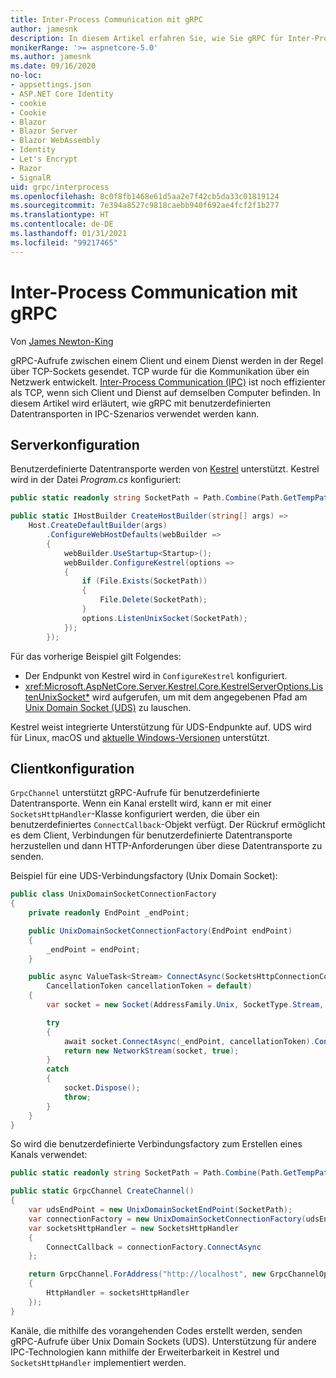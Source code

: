 ```yaml
---
title: Inter-Process Communication mit gRPC
author: jamesnk
description: In diesem Artikel erfahren Sie, wie Sie gRPC für Inter-Process Communication verwenden können.
monikerRange: '>= aspnetcore-5.0'
ms.author: jamesnk
ms.date: 09/16/2020
no-loc:
- appsettings.json
- ASP.NET Core Identity
- cookie
- Cookie
- Blazor
- Blazor Server
- Blazor WebAssembly
- Identity
- Let's Encrypt
- Razor
- SignalR
uid: grpc/interprocess
ms.openlocfilehash: 8c0f8fb1468e61d5aa2e7f42cb5da33c01819124
ms.sourcegitcommit: 7e394a8527c9818caebb940f692ae4fcf2f1b277
ms.translationtype: HT
ms.contentlocale: de-DE
ms.lasthandoff: 01/31/2021
ms.locfileid: "99217465"
---
```

# <a name="inter-process-communication-with-grpc"></a>Inter-Process Communication mit gRPC

Von [James Newton-King](https://twitter.com/jamesnk)

gRPC-Aufrufe zwischen einem Client und einem Dienst werden in der Regel über TCP-Sockets gesendet. TCP wurde für die Kommunikation über ein Netzwerk entwickelt. [Inter-Process Communication (IPC)](https://wikipedia.org/wiki/Inter-process_communication) ist noch effizienter als TCP, wenn sich Client und Dienst auf demselben Computer befinden. In diesem Artikel wird erläutert, wie gRPC mit benutzerdefinierten Datentransporten in IPC-Szenarios verwendet werden kann.

## <a name="server-configuration"></a>Serverkonfiguration

Benutzerdefinierte Datentransporte werden von [Kestrel](xref:fundamentals/servers/kestrel) unterstützt. Kestrel wird in der Datei *Program.cs* konfiguriert:

```csharp
public static readonly string SocketPath = Path.Combine(Path.GetTempPath(), "socket.tmp");

public static IHostBuilder CreateHostBuilder(string[] args) =>
    Host.CreateDefaultBuilder(args)
        .ConfigureWebHostDefaults(webBuilder =>
        {
            webBuilder.UseStartup<Startup>();
            webBuilder.ConfigureKestrel(options =>
            {
                if (File.Exists(SocketPath))
                {
                    File.Delete(SocketPath);
                }
                options.ListenUnixSocket(SocketPath);
            });
        });
```

Für das vorherige Beispiel gilt Folgendes:

* Der Endpunkt von Kestrel wird in `ConfigureKestrel` konfiguriert.
* <xref:Microsoft.AspNetCore.Server.Kestrel.Core.KestrelServerOptions.ListenUnixSocket*> wird aufgerufen, um mit dem angegebenen Pfad am [Unix Domain Socket (UDS)](https://wikipedia.org/wiki/Unix_domain_socket) zu lauschen.

Kestrel weist integrierte Unterstützung für UDS-Endpunkte auf. UDS wird für Linux, macOS und [aktuelle Windows-Versionen](https://devblogs.microsoft.com/commandline/af_unix-comes-to-windows/) unterstützt.

## <a name="client-configuration"></a>Clientkonfiguration

`GrpcChannel` unterstützt gRPC-Aufrufe für benutzerdefinierte Datentransporte. Wenn ein Kanal erstellt wird, kann er mit einer `SocketsHttpHandler`-Klasse konfiguriert werden, die über ein benutzerdefiniertes `ConnectCallback`-Objekt verfügt. Der Rückruf ermöglicht es dem Client, Verbindungen für benutzerdefinierte Datentransporte herzustellen und dann HTTP-Anforderungen über diese Datentransporte zu senden.

Beispiel für eine UDS-Verbindungsfactory (Unix Domain Socket):

```csharp
public class UnixDomainSocketConnectionFactory
{
    private readonly EndPoint _endPoint;

    public UnixDomainSocketConnectionFactory(EndPoint endPoint)
    {
        _endPoint = endPoint;
    }

    public async ValueTask<Stream> ConnectAsync(SocketsHttpConnectionContext _,
        CancellationToken cancellationToken = default)
    {
        var socket = new Socket(AddressFamily.Unix, SocketType.Stream, ProtocolType.Unspecified);

        try
        {
            await socket.ConnectAsync(_endPoint, cancellationToken).ConfigureAwait(false);
            return new NetworkStream(socket, true);
        }
        catch
        {
            socket.Dispose();
            throw;
        }
    }
}
```

So wird die benutzerdefinierte Verbindungsfactory zum Erstellen eines Kanals verwendet:

```csharp
public static readonly string SocketPath = Path.Combine(Path.GetTempPath(), "socket.tmp");

public static GrpcChannel CreateChannel()
{
    var udsEndPoint = new UnixDomainSocketEndPoint(SocketPath);
    var connectionFactory = new UnixDomainSocketConnectionFactory(udsEndPoint);
    var socketsHttpHandler = new SocketsHttpHandler
    {
        ConnectCallback = connectionFactory.ConnectAsync
    };

    return GrpcChannel.ForAddress("http://localhost", new GrpcChannelOptions
    {
        HttpHandler = socketsHttpHandler
    });
}
```

Kanäle, die mithilfe des vorangehenden Codes erstellt werden, senden gRPC-Aufrufe über Unix Domain Sockets (UDS). Unterstützung für andere IPC-Technologien kann mithilfe der Erweiterbarkeit in Kestrel und `SocketsHttpHandler` implementiert werden.
